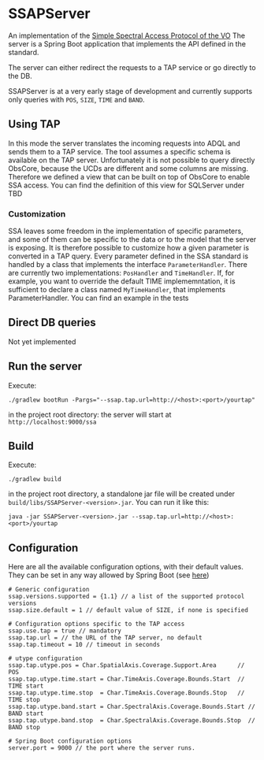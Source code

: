 # SSAPServer
An implementation of the [Simple Spectral Access Protocol of the VO](http://www.ivoa.net/documents/SSA/20120210/REC-SSA-1.1-20120210.pdf)
The server is a Spring Boot application that implements the API defined in the standard.

The server can either redirect the requests to a TAP service or go directly to the DB.

SSAPServer is at a very early stage of development and currently supports only queries with `POS`, `SIZE`, `TIME` and `BAND`.

## Using TAP
In this mode the server translates the incoming requests into ADQL and sends them to a TAP service.
The tool assumes a specific schema is available on the TAP server. Unfortunately it is not possible to query directly ObsCore, 
because the UCDs are different and some columns are missing. Therefore we defined a view that can be built on top of
ObsCore to enable SSA access. You can find the definition of this view for SQLServer under TBD

### Customization
SSA leaves some freedom in the implementation of specific parameters, and some of them can be specific to the data or to the
model that the server is exposing. It is therefore possible to customize how a given parameter is converted in a TAP query.
Every parameter defined in the SSA standard is handled by a class that implements the interface `ParameterHandler`. There are 
currently two implementations: `PosHandler` and `TimeHandler`. 
If, for example, you want to override the default TIME implememntation, it is sufficient to declare a class named `MyTimeHandler`,
 that implements ParameterHandler. You can find an example in the tests

## Direct DB queries
Not yet implemented

## Run the server
Execute:
```
./gradlew bootRun -Pargs="--ssap.tap.url=http://<host>:<port>/yourtap"
```
in the project root directory: the server will start at `http://localhost:9000/ssa`
## Build
Execute:
```
./gradlew build
```
in the project root directory, a standalone jar file will be created under `build/libs/SSAPServer-<version>.jar`. You can run it like this:
```
java -jar SSAPServer-<version>.jar --ssap.tap.url=http://<host>:<port>/yourtap
```

## Configuration
Here are all the available configuration options, with their default values. They can be set in any way allowed by Spring Boot (see [here](https://docs.spring.io/spring-boot/docs/current/reference/html/boot-features-external-config.html))

```
# Generic configuration
ssap.versions.supported = {1.1} // a list of the supported protocol versions
ssap.size.default = 1 // default value of SIZE, if none is specified

# Configuration options specific to the TAP access
ssap.use.tap = true // mandatory
ssap.tap.url = // the URL of the TAP server, no default
ssap.tap.timeout = 10 // timeout in seconds

# utype configuration
ssap.tap.utype.pos = Char.SpatialAxis.Coverage.Support.Area      // POS
ssap.tap.utype.time.start = Char.TimeAxis.Coverage.Bounds.Start  // TIME start 
ssap.tap.utype.time.stop  = Char.TimeAxis.Coverage.Bounds.Stop   // TIME stop
ssap.tap.utype.band.start = Char.SpectralAxis.Coverage.Bounds.Start // BAND start
ssap.tap.utype.band.stop  = Char.SpectralAxis.Coverage.Bounds.Stop  // BAND stop

# Spring Boot configuration options
server.port = 9000 // the port where the server runs.
```


